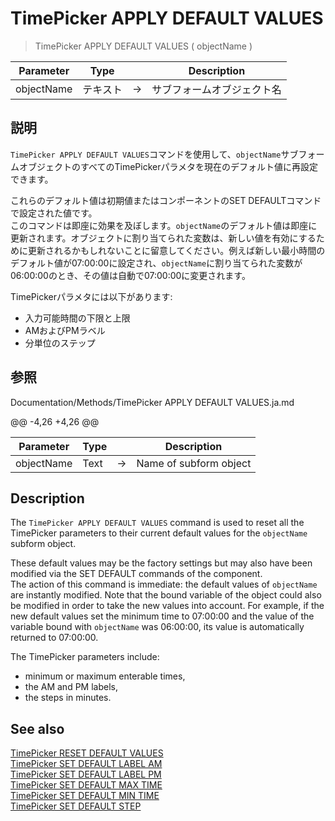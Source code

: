 # TimePicker APPLY DEFAULT VALUES

> TimePicker APPLY DEFAULT VALUES ( objectName )

| Parameter | Type |     | Description |
| --- | --- | --- | --- |
| objectName | テキスト | → | サブフォームオブジェクト名 |

## 説明

`TimePicker APPLY DEFAULT VALUES`コマンドを使用して、`objectName`サブフォームオブジェクトのすべてのTimePickerパラメタを現在のデフォルト値に再設定できます。

これらのデフォルト値は初期値またはコンポーネントのSET DEFAULTコマンドで設定された値です。  
このコマンドは即座に効果を及ぼします。`objectName`のデフォルト値は即座に更新されます。オブジェクトに割り当てられた変数は、新しい値を有効にするために更新されるかもしれないことに留意してください。例えば新しい最小時間のデフォルト値が07:00:00に設定され、`objectName`に割り当てられた変数が06:00:00のとき、その値は自動で07:00:00に変更されます。

TimePickerパラメタには以下があります:

* 入力可能時間の下限と上限
* AMおよびPMラベル
* 分単位のステップ

## 参照

Documentation/Methods/TimePicker APPLY DEFAULT VALUES.ja.md

@@ -4,26 +4,26 @@

| Parameter | Type |     | Description |
| --- | --- | --- | --- |
| objectName | Text | → | Name of subform object |

## Description

The `TimePicker APPLY DEFAULT VALUES` command is used to reset all the TimePicker parameters to their current default values for the `objectName` subform object.

These default values may be the factory settings but may also have been modified via the SET DEFAULT commands of the component.  
The action of this command is immediate: the default values of `objectName` are instantly modified. Note that the bound variable of the object could also be modified in order to take the new values into account. For example, if the new default values set the minimum time to 07:00:00 and the value of the variable bound with `objectName` was 06:00:00, its value is automatically returned to 07:00:00.

The TimePicker parameters include:

* minimum or maximum enterable times,
* the AM and PM labels,
* the steps in minutes.

## See also

[TimePicker RESET DEFAULT VALUES](TimePicker%20RESET%20DEFAULT%20VALUES.md)  
[TimePicker SET DEFAULT LABEL AM](TimePicker%20SET%20DEFAULT%20LABEL%20AM.md)  
[TimePicker SET DEFAULT LABEL PM](TimePicker%20SET%20DEFAULT%20LABEL%20PM.md)  
[TimePicker SET DEFAULT MAX TIME](TimePicker%20SET%20DEFAULT%20MAX%20TIME.md)  
[TimePicker SET DEFAULT MIN TIME](TimePicker%20SET%20DEFAULT%20MIN%20TIME.md)  
[TimePicker SET DEFAULT STEP](TimePicker%20SET%20DEFAULT%20STEP.md)
